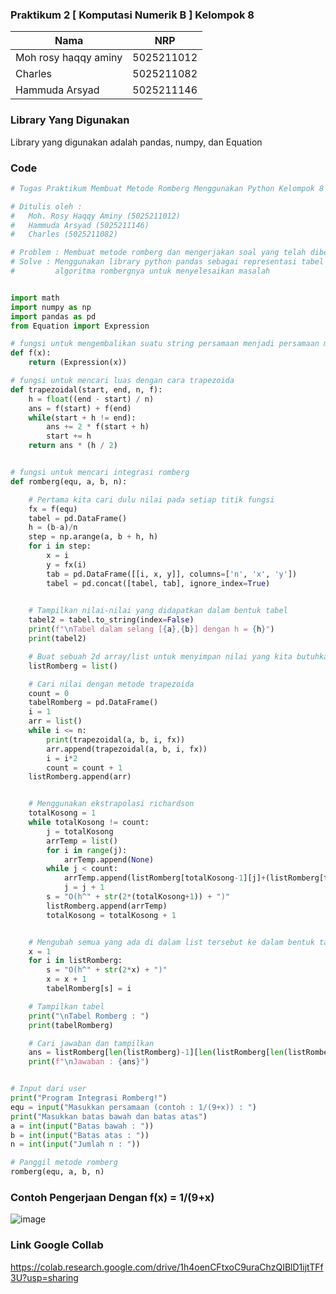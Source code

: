 ### Praktikum 2 [ Komputasi Numerik B ] Kelompok 8
| Nama                      | NRP           |
|---------------------------|---------------|
|Moh rosy haqqy aminy       |5025211012     |
|Charles                    |5025211082     |
|Hammuda Arsyad             |5025211146     |

### Library Yang Digunakan
Library yang digunakan adalah pandas, numpy, dan Equation

### Code

```python
# Tugas Praktikum Membuat Metode Romberg Menggunakan Python Kelompok 8

# Ditulis oleh :
#   Moh. Rosy Haqqy Aminy (5025211012)
#   Hammuda Arsyad (5025211146)
#   Charles (5025211082)

# Problem : Membuat metode romberg dan mengerjakan soal yang telah diberikan sebelumnya
# Solve : Menggunakan library python pandas sebagai representasi tabel kemudian buat
#         algoritma rombergnya untuk menyelesaikan masalah


import math
import numpy as np
import pandas as pd
from Equation import Expression

# fungsi untuk mengembalikan suatu string persamaan menjadi persamaan matematika
def f(x):
    return (Expression(x))

# fungsi untuk mencari luas dengan cara trapezoida
def trapezoidal(start, end, n, f):
    h = float((end - start) / n)
    ans = f(start) + f(end)
    while(start + h != end):
        ans += 2 * f(start + h)
        start += h
    return ans * (h / 2)


# fungsi untuk mencari integrasi romberg
def romberg(equ, a, b, n):

    # Pertama kita cari dulu nilai pada setiap titik fungsi
    fx = f(equ)
    tabel = pd.DataFrame()
    h = (b-a)/n
    step = np.arange(a, b + h, h)
    for i in step:
        x = i
        y = fx(i)
        tab = pd.DataFrame([[i, x, y]], columns=['n', 'x', 'y'])
        tabel = pd.concat([tabel, tab], ignore_index=True)
        

    # Tampilkan nilai-nilai yang didapatkan dalam bentuk tabel
    tabel2 = tabel.to_string(index=False)
    print(f"\nTabel dalam selang [{a},{b}] dengan h = {h}")
    print(tabel2)

    # Buat sebuah 2d array/list untuk menyimpan nilai yang kita butuhkan nnti
    listRomberg = list()

    # Cari nilai dengan metode trapezoida
    count = 0
    tabelRomberg = pd.DataFrame()
    i = 1
    arr = list()
    while i <= n:
        print(trapezoidal(a, b, i, fx))
        arr.append(trapezoidal(a, b, i, fx))
        i = i*2
        count = count + 1
    listRomberg.append(arr)


    # Menggunakan ekstrapolasi richardson
    totalKosong = 1
    while totalKosong != count:
        j = totalKosong
        arrTemp = list()
        for i in range(j):
            arrTemp.append(None)
        while j < count:
            arrTemp.append(listRomberg[totalKosong-1][j]+(listRomberg[totalKosong-1][j]-listRomberg[totalKosong-1][j-1])/(pow(2,2*totalKosong)-1))
            j = j + 1
        s = "O(h^" + str(2*(totalKosong+1)) + ")"
        listRomberg.append(arrTemp)
        totalKosong = totalKosong + 1


    # Mengubah semua yang ada di dalam list tersebut ke dalam bentuk tabel dengan nama kolom tertentu
    x = 1
    for i in listRomberg:
        s = "O(h^" + str(2*x) + ")"
        x = x + 1
        tabelRomberg[s] = i

    # Tampilkan tabel
    print("\nTabel Romberg : ")
    print(tabelRomberg)

    # Cari jawaban dan tampilkan
    ans = listRomberg[len(listRomberg)-1][len(listRomberg[len(listRomberg)-1])-1]
    print(f"\nJawaban : {ans}")


# Input dari user
print("Program Integrasi Romberg!")
equ = input("Masukkan persamaan (contoh : 1/(9+x)) : ")
print("Masukkan batas bawah dan batas atas")
a = int(input("Batas bawah : "))
b = int(input("Batas atas : "))
n = int(input("Jumlah n : "))

# Panggil metode romberg
romberg(equ, a, b, n)

```

### Contoh Pengerjaan Dengan f(x) = 1/(9+x)
![image](https://user-images.githubusercontent.com/115076652/208939570-74c50025-716c-4773-b8f8-b78d364d9174.png)

### Link Google Collab
https://colab.research.google.com/drive/1h4oenCFtxoC9uraChzQIBlD1ijtTFf3U?usp=sharing


